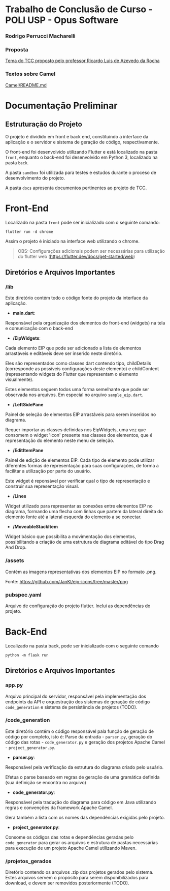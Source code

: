 # Trabalho de Conclusão de Curso - POLI USP - Opus Software

### Rodrigo Perrucci Macharelli

### Proposta
[Tema do TCC proposto pelo professor Ricardo Luis de Azevedo da Rocha](docs/Tema-Tcc.pdf)

### Textos sobre Camel
[Camel/README.md](sandbox/Camel/README.md)

# Documentação Preliminar

## Estruturação do Projeto

O projeto é dividido em front e back end, constituindo a interface da aplicação e o servidor e sistema de geração de código, respectivamente.

O front-end foi desenvolvido utilizando Flutter e está localizado na pasta `front`, enquanto o back-end foi desenvolvido em Python 3, localizado na pasta `back`.

A pasta `sandbox` foi utilizada para testes e estudos durante o proceso de desenvolvimento do projeto.

A pasta `docs` apresenta documentos pertinentes ao projeto de TCC.

# Front-End

Localizado na pasta `front` pode ser inicializado com o seguinte comando:

```
flutter run -d chrome
```

Assim o projeto é iniciado na interface web utilizando o chrome.

> OBS: Configurações adicionais podem ser necessárias para utilização do flutter web (https://flutter.dev/docs/get-started/web)

## Diretórios e Arquivos Importantes

### /lib

Este diretório contém todo o código fonte do projeto da interface da aplicação.

+ **main.dart**:

Responsável pela organização dos elementos do front-end (widgets) na tela e comunicação com o back-end

+ **/EipWidgets**: 

Cada elemento EIP que pode ser adicionado a lista de elementos arrastáveis e editáveis deve ser inserido neste diretório. 

Eles são representados como classes dart contendo tipo, childDetails (corresponde as possíveis configurações deste elemento) e childContent (representando widgets do Flutter que representam o elemento visualmente). 

Estes elementos seguem todos uma forma semelhante que pode ser observada nos arquivos. Em especial no arquivo `sample_eip.dart`.

+ **/LeftSidePane**

Painel de seleção de elementos EIP arrastáveis para serem inseridos no diagrama.

Requer importar as classes definidas nos EipWidgets, uma vez que consomem o widget 'icon' presente nas classes dos elementos, que é representação do elemento neste menu de seleção.

+ **/EditItemPane**

Painel de edição de elementos EIP. Cada tipo de elemento pode utilizar diferentes formas de representação para suas configurações, de forma a facilitar a utilização por parte do usuário.

Este widget é reponsável por verificar qual o tipo de representação e construir sua representação visual.

+ **/Lines**

Widget utilizado para representar as conexões entre elementos EIP no diagrama, formando uma flecha com linhas que partem da lateral direita do elemento fonte até a lateral esquerda do elemento a se conectar.

+ **/MoveableStackItem**

Widget básico que possibilita a movimentação dos elementos, possibilitando a criação de uma estrutura de diagrama editável do tipo Drag And Drop.

### /assets

Contém as imagens representativas dos elementos EIP no formato .png.

Fonte: https://github.com/JanKl/eip-icons/tree/master/png

### pubspec.yaml

Arquivo de configuração do projeto flutter. Inclui as dependências do projeto.

# Back-End

Localizado na pasta back, pode ser inicializado com o seguinte comando

```
python -m flask run
```

## Diretórios e Arquivos Importantes

### app.py

Arquivo principal do servidor, responsável pela implementação dos endpoints da API e orquestração dos sistemas de geração de código `code_generation` e sistema de persistência de projetos (TODO).


### /code_generation

Este diretório contém o código responsável pala função de geração de código por completo, isto é: Parse da entrada - `parser.py`, geração do código das rotas - `code_generator.py` e geração dos projetos Apache Camel - `project_generator.py`.

+ **parser.py**:

Responsável pela verificação da estrutura do diagrama criado pelo usuário.

Efetua o parse baseado em regras de geração de uma gramática definida (sua definição se encontra no arquivo)

+ **code_generator.py**:

Responsável pela tradução do diagrama para código em Java utilizando regras e convenções da framework Apache Camel.

Gera também a lista com os nomes das dependências exigidas pelo projeto.

+ **project_generator.py**:

Consome os códigos das rotas e dependências geradas pelo `code_generator` para gerar os arquivos e estrutura de pastas necessárias para execução de um projeto Apache Camel utilizando Maven. 

### /projetos_gerados

Diretório contendo os arquivos .zip dos projetos gerados pelo sistema. Estes arquivos servem o propósito para serem disponibilizados para download, e devem ser removidos posteriormente (TODO).